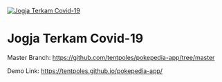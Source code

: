 [![Jogja Terkam Covid-19](https://firebasestorage.googleapis.com/v0/b/terkam-covid-19.appspot.com/o/meta-og-image.jpg?alt=media)](https://tentpoles.github.io/jogja-terkam-covid19/)
# Jogja Terkam Covid-19 

Master Branch: https://github.com/tentpoles/pokepedia-app/tree/master

Demo Link: https://tentpoles.github.io/pokepedia-app/

